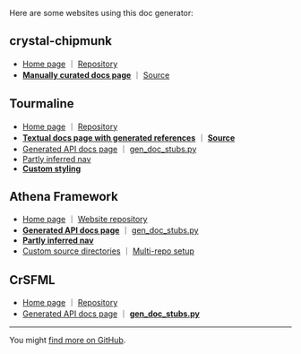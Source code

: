 Here are some websites using this doc generator:

## crystal-chipmunk

* [Home page](https://oprypin.github.io/crystal-chipmunk/) ｜ [Repository](https://github.com/oprypin/crystal-chipmunk)
* [**Manually curated docs page**](https://oprypin.github.io/crystal-chipmunk/vector-math.html) ｜ [Source](https://github.com/oprypin/crystal-chipmunk/blob/master/docs/vector-math.md)

## Tourmaline

* [Home page](https://tourmaline.dev/) ｜ [Repository](https://github.com/protoncr/tourmaline)
* [**Textual docs page with generated references**](https://tourmaline.dev/usage/features/handlers/) ｜ [**Source**](https://github.com/protoncr/tourmaline/blob/master/docs/usage/features/handlers.md)
* [Generated API docs page](https://tourmaline.dev/api_reference/Tourmaline/Client/) ｜ [gen_doc_stubs.py](https://github.com/protoncr/tourmaline/blob/master/docs/gen_doc_stubs.py)
* [Partly inferred nav](https://github.com/protoncr/tourmaline/blob/master/docs/SUMMARY.md)
* [**Custom styling**](https://github.com/protoncr/tourmaline/blob/master/docs/stylesheets/extra.css)

## Athena Framework

* [Home page](https://athenaframework.org/) ｜ [Website repository](https://github.com/athena-framework/website)
* [**Generated API docs page**](https://athenaframework.org/Serializer/Context/) ｜ [gen_doc_stubs.py](https://github.com/athena-framework/website/blob/master/gen_doc_stubs.py)
* [**Partly inferred nav**](https://github.com/athena-framework/website/blob/master/docs/SUMMARY.md)
* [Custom source directories](https://github.com/athena-framework/website/blob/master/mkdocs.yml) ｜ [Multi-repo setup](https://github.com/athena-framework/website/blob/master/shard.lock)

## CrSFML

* [Home page](https://oprypin.github.io/crsfml/) ｜ [Repository](https://github.com/oprypin/crsfml)
* [Generated API docs page](https://oprypin.github.io/crsfml/api/SF/Image.html) ｜ [**gen_doc_stubs.py**](https://github.com/oprypin/crsfml/blob/master/tools/gen_doc_files.py)

---

You might [find more on GitHub](https://github.com/search?q=mkdocstrings-crystal&type=code).
